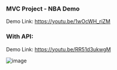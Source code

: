 ### MVC Project - NBA Demo 

Demo Link: https://youtu.be/1wOcWH_riZM

### With API:

Demo Link: https://youtu.be/RR51d3ukwgM

![image](https://user-images.githubusercontent.com/74410797/167306552-64d3e978-7216-46c6-8d06-27d936953d90.png)
